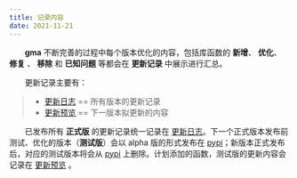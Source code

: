 ```yaml
---
title: 记录内容
date: 2021-11-21
---
```


**&emsp;&emsp;gma** 不断完善的过程中每个版本优化的内容，包括库函数的 
<font color="#616AE5"><i class="fas fa-award"></i></font> **新增**、
<font color="#3CB371"><i class="fab fa-superpowers"></i></font> **优化**、
<font color="#FFA500"><i class="fas fa-tools"></i></font> **修复** 、
<i class="far fa-trash-alt"></i> **移除**  和
<font color="#FF4500"><i class="fas fa-exclamation-circle"></i></font> **已知问题** 等都会在 **更新记录** 中展示进行汇总。

&emsp;&emsp;更新记录主要有：

> + [更新日志](/Update/Update.html) == 所有版本的更新记录
> + [更新预览](/Update/Plan.html) == 下一版本拟更新的内容

&emsp;&emsp;已发布所有 **正式版** 的更新记录统一记录在 [更新日志](/Update/Update.html)。下一个正式版本发布前测试、优化的版本（**测试版**）会以 alpha 版的形式发布在 [pypi](https://pypi.org/project/gma/)；新版本正式发布后，对应的测试版本将会从 [pypi](https://pypi.org/project/gma/) 上删除。计划添加的函数，测试版的更新内容会记录在 [更新预览](/Update/Plan.html) 。
